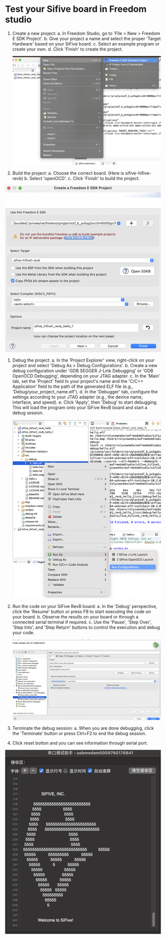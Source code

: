 # Test your Sifive board in Freedom studio

1. Create a new project:
a. In Freedom Studio, go to 'File > New > Freedom E SDK Project'.
b. Give your project a name and select the proper 'Target Hardware' based on your SiFive board.
c. Select an example program or create your own.
d. Click 'Finish' to create the project.
    
    ![截屏2023-04-21 下午9.40.58.png](Test%20your%20Sifive%20board%20in%20Freedom%20studio%20ab9b750666ac4ee9a32e072d9c85b253/%25E6%2588%25AA%25E5%25B1%258F2023-04-21_%25E4%25B8%258B%25E5%258D%25889.40.58.png)
    
2. Build the project:
a. Choose the correct board. (Here is sifive-hifive-revb)
b. Select 'openOCD'.
c. Click 'Finish' to build the project.

![截屏2023-04-21 下午11.29.19.png](Test%20your%20Sifive%20board%20in%20Freedom%20studio%20ab9b750666ac4ee9a32e072d9c85b253/%25E6%2588%25AA%25E5%25B1%258F2023-04-21_%25E4%25B8%258B%25E5%258D%258811.29.19.png)

1. Debug the project:
a. In the 'Project Explorer' view, right-click on your project and select 'Debug As > Debug Configurations'.
b. Create a new debug configuration under 'GDB SEGGER J-Link Debugging' or 'GDB OpenOCD Debugging', depending on your JTAG adapter.
c. In the 'Main' tab, set the 'Project' field to your project's name and the 'C/C++ Application' field to the path of the generated ELF file (e.g., 'Debug/your_project_name.elf').
d. In the 'Debugger' tab, configure the settings according to your JTAG adapter (e.g., the device name, interface, and speed).
e. Click 'Apply', then 'Debug' to start debugging. This will load the program onto your SiFive RevB board and start a debug session.
    
    ![截屏2023-04-21 下午11.35.08.png](Test%20your%20Sifive%20board%20in%20Freedom%20studio%20ab9b750666ac4ee9a32e072d9c85b253/%25E6%2588%25AA%25E5%25B1%258F2023-04-21_%25E4%25B8%258B%25E5%258D%258811.35.08.png)
    
2. Run the code on your SiFive RevB board:
a. In the 'Debug' perspective, click the 'Resume' button or press F8 to start executing the code on your board.
b. Observe the results on your board or through a connected serial terminal if required.
c. Use the 'Pause', 'Step Over', 'Step Into', and 'Step Return' buttons to control the execution and debug your code.
    
    ![截屏2023-04-21 下午11.45.53.png](Test%20your%20Sifive%20board%20in%20Freedom%20studio%20ab9b750666ac4ee9a32e072d9c85b253/%25E6%2588%25AA%25E5%25B1%258F2023-04-21_%25E4%25B8%258B%25E5%258D%258811.45.53.png)
    
3. Terminate the debug session:
a. When you are done debugging, click the 'Terminate' button or press Ctrl+F2 to end the debug session.
4. Click reset botton and you can see information through serial port.

![截屏2023-04-21 下午11.53.05.png](Test%20your%20Sifive%20board%20in%20Freedom%20studio%20ab9b750666ac4ee9a32e072d9c85b253/%25E6%2588%25AA%25E5%25B1%258F2023-04-21_%25E4%25B8%258B%25E5%258D%258811.53.05.png)